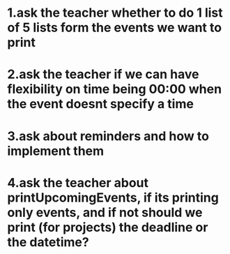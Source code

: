 # 1.ask the teacher whether to do 1 list of 5 lists form the events we want to print
# 2.ask the teacher if we can have flexibility on time being 00:00 when the event doesnt specify a time
# 3.ask about reminders and how to implement them
# 4.ask the teacher about printUpcomingEvents, if its printing only events, and if not should we print (for projects) the deadline or the datetime?